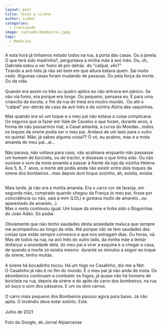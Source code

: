 ```yaml
---
layout: post
title: Tocou a sirene
author: isabel
categories:
  - cronicando
image: /uploads/bombeiros.jpeg
tags:
  - Memórias
---
```

A esta hora j&aacute; t&iacute;nhamos estado todos na rua, &agrave; porta das casas. Ou &agrave; janela. O que ter&aacute; sido madrinha?, perguntava a minha m&atilde;e &agrave; av&oacute; In&ecirc;s. Ou, oh, Gabriela estou a ver fumo ali por detr&aacute;s&nbsp; do "calipal, v&ecirc;s?"<br>Tirando a av&oacute; In&ecirc;s j&aacute; n&atilde;o sei bem em que altura estava quem. Sa&iacute; muito cedo. Algumas casas foram mudando de pessoas. Ou pela for&ccedil;a da morte. Ou da vida.<br><br>Quando era assim os tr&ecirc;s ou quatro apitos eu n&atilde;o entrava em p&acirc;nico. Se n&atilde;o via fumo, era porque era longe. Ou pequeno, pensava eu. E para uma criancita da escola, o fim da rua do Ineia era noutro mundo.&nbsp; Ou até o "calipal" por detr&aacute;s da casa da av&oacute; In&ecirc;s e da vizinha Alzira das vaquinhas.

Mas quando era s&oacute; um toque e o meu pai n&atilde;o estava a coisa complicava. Os seguros que ia fazer em Vale de Cavalos e que foram, durante anos, a forma de n&atilde;o passarmos mal, a Casal amarela, a curva do Moedas…todos os toques da sirene podia ser o meu pai. Andava de um lado para o outro no quintal. M&atilde;e, j&aacute; sabes alguma coisa?? &Ograve; v&oacute;, eu acalmo, mas e a mota amarela do meu pai…ai…<br><br>N&atilde;o parava, n&atilde;o voltava para casa, n&atilde;o acalmava enquanto n&atilde;o passasse um homem de bicicleta, ou de tractor, e dissesse o que tinha sido. Ou n&atilde;o ouvisse o som da mota amarela a passar &agrave; frente da loja da vizinha Helena.<br>Aos 5, 6, 7&nbsp; anos, a morte até podia ainda n&atilde;o existir entre dois toques da sirene dos bombeiros…mas depois dum toque sozinho, ah, existia, existia

<br>Mais tarde, j&aacute; n&atilde;o era a motita amarela. Era o carro cor de laranja, em segunda m&atilde;o, comprado quando chegou da Fran&ccedil;a (o meu pai, fosse por coincid&ecirc;ncia ou n&atilde;o, sa&iacute;a a mim (LOL) e gostava muito de amarelo…ou aparentado de amarelo…).<br>Mas o resto continuou igual. Um toque da sirene e tinha sido o Boguinhas do Jo&atilde;o Ad&atilde;o. S&oacute; podia.<br><br>Obviamente que n&atilde;o tenho saudades desta ansiedade maluca que sempre me acompanhou ao longo da vida. Até porque n&atilde;o se tem saudades das coisas que est&atilde;o sempre connosco e que nos estragam dias. Ou horas, v&aacute;.<br>Mas de todos na rua, na av&oacute; In&ecirc;s do outro lado, da minha m&atilde;e a tentar disfar&ccedil;ar a ansiedade dela, do meu pai a virar a esquina e a chegar a casa, de quando a morte s&oacute; existia mesmo&nbsp; durante os minutos a seguir ao toque da sirene, tenho muitas.<br><br>A sirene h&aacute; bocadinho tocou. H&aacute; um fogo no Casalinho, diz-me a Net.<br>O Casalinho j&aacute; n&atilde;o é no fim do mundo. E o meu pai j&aacute; n&atilde;o anda de mota. Os ebombeiros continuam a combater os fogos, j&aacute; quase n&atilde;o h&aacute; homens de bicicleta na rua, depois da sirene e do apito do carro dos bombeiros, na rua s&oacute; ou&ccedil;o o som dos p&aacute;ssaros. E um ou dois carros.<br><br>O carro mais pequeno dos Bombeiros passou agora para baixo. J&aacute; n&atilde;o apita. O inc&ecirc;ndio deve estar extinto. Este.<br><br>Julho de 2021<br><br>Foto do Google, do Jornal Alpiarcense<br><br><br>&nbsp;
